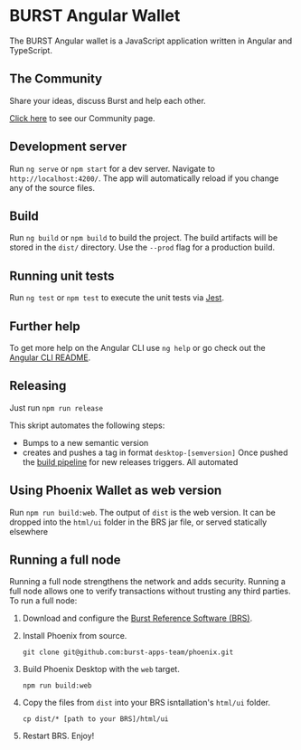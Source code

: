 # BURST Angular Wallet

The BURST Angular wallet is a JavaScript application written in Angular and TypeScript. 

## The Community

Share your ideas, discuss Burst and help each other.

[Click here](http://reddit.com/r/burstcoin) to see our Community page.

## Development server

Run `ng serve` or `npm start` for a dev server. Navigate to `http://localhost:4200/`. The app will automatically reload if you change any of the source files.

## Build

Run `ng build` or `npm build` to build the project. The build artifacts will be stored in the `dist/` directory. Use the `--prod` flag for a production build.

## Running unit tests

Run `ng test` or `npm test` to execute the unit tests via [Jest](https://jestjs.io/).

## Further help

To get more help on the Angular CLI use `ng help` or go check out the [Angular CLI README](https://github.com/angular/angular-cli/blob/master/README.md).

## Releasing

Just run `npm run release`

This skript automates the following steps:
- Bumps to a new semantic version
- creates and pushes a tag in format `desktop-[semversion]`
Once pushed the [build pipeline](../../.github/workflows/build-release-desktop.yml) for new releases triggers. All automated 

## Using Phoenix Wallet as web version

Run `npm run build:web`. The output of `dist` is the web version.
It can be dropped into the `html/ui` folder in the BRS jar file, or served statically elsewhere 

## Running a full node

Running a full node strengthens the network and adds security. Running a full node allows one to verify transactions without trusting any third parties. To run a full node:

1. Download and configure the [Burst Reference Software (BRS)](https://github.com/burst-apps-team/burstcoin/releases).

2. Install Phoenix from source. 

    `git clone git@github.com:burst-apps-team/phoenix.git`

3. Build Phoenix Desktop with the `web` target.

    `npm run build:web`

4. Copy the files from `dist` into your BRS isntallation's `html/ui` folder.

    `cp dist/* [path to your BRS]/html/ui`

5. Restart BRS. Enjoy!
